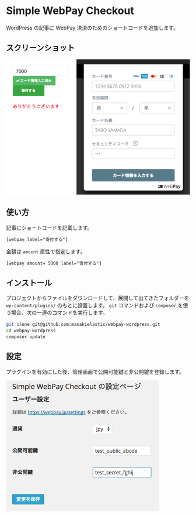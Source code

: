 # Simple WebPay Checkout

WordPress の記事に WebPay 決済のためのショートコードを追加します。

## スクリーンショット

![スクリーンショット](screenshot.png)

## 使い方

記事にショートコードを記載します。

```html
[webpay label="寄付する"]
```

金額は `amount` 属性で指定します。

```html
[webpay amount= 5000 label="寄付する"]
```

## インストール

プロジェクトからファイルをダウンロードして、展開して出てきたフォルダーを `wp-content/plugins/` のもとに設置します。
`git` コマンドおよび `composer` を使う場合、次の一連のコマンドを実行します。

```bash
git clone git@github.com:masakielastic/webpay-wordpress.git
cd webpay-wordpress
composer update
```

## 設定
プラグインを有効にした後、管理画面で公開可能鍵と非公開鍵を登録します。

![スクリーンショット](screenshot2.png)